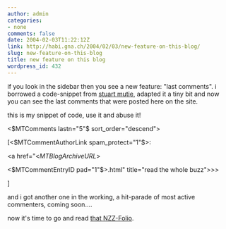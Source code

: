 ```yaml
---
author: admin
categories:
- none
comments: false
date: 2004-02-03T11:22:12Z
link: http://habi.gna.ch/2004/02/03/new-feature-on-this-blog/
slug: new-feature-on-this-blog
title: new feature on this blog
wordpress_id: 432
---
```


if you look in the sidebar then you see a new feature: "last comments".
i borrowed a code-snippet from [stuart mutie](http://www.stuartmudie.net/blog/000016.html), adapted it a tiny bit and now you can see the last comments that were posted here on the site.  

this is my snippet of code, use it and abuse it!






<$MTComments lastn="5"$ sort_order="descend">  

[<$MTCommentAuthorLink spam_protect="1"$>:  

<MTCommentBody trim_to="45" remove_html="1" convert_breaks="0">  

<a href="<$MTBlogArchiveURL$>  

<$MTCommentEntryID pad="1"$>.html" title="read the whole buzz">>>  

</a>]<br />  

</MTComments>


and i got another one in the working, a hit-parade of most active commenters, coming soon....



now it's time to go and read [that NZZ-Folio](http://flagr.antville.org/stories/675415/).
